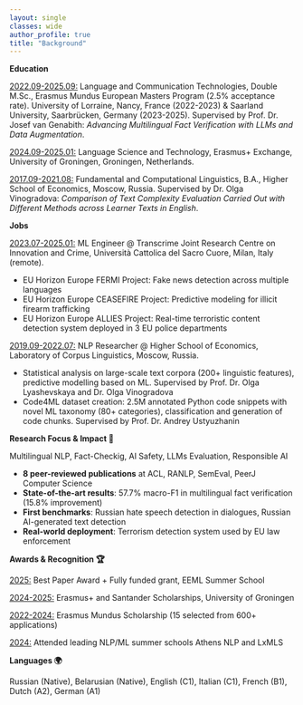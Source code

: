 ```yaml
---
layout: single
classes: wide
author_profile: true
title: "Background"
---
```


**Education**

<u>2022.09-2025.09:</u> Language and Communication Technologies, Double M.Sc., Erasmus Mundus European Masters Program (2.5% acceptance rate). University of Lorraine, Nancy, France (2022-2023) & Saarland University, Saarbrücken, Germany (2023-2025). Supervised by Prof. Dr. Josef van Genabith: *Advancing Multilingual Fact Verification with LLMs and Data Augmentation*.

<u>2024.09-2025.01:</u> Language Science and Technology, Erasmus+ Exchange, University of Groningen, Groningen, Netherlands.

<u>2017.09-2021.08:</u> Fundamental and Computational Linguistics, B.A., Higher School of Economics, Moscow, Russia. Supervised by Dr. Olga Vinogradova: *Comparison of Text Complexity Evaluation Carried Out with Different Methods across Learner Texts in English*.

**Jobs**

<u>2023.07-2025.01:</u> ML Engineer @ Transcrime Joint Research Centre on Innovation and Crime, Università Cattolica del Sacro Cuore, Milan, Italy (remote).
 
* EU Horizon Europe FERMI Project: Fake news detection across multiple languages
* EU Horizon Europe CEASEFIRE Project: Predictive modeling for illicit firearm trafficking
* EU Horizon Europe ALLIES Project: Real-time terroristic content detection system deployed in 3 EU police departments

<u>2019.09-2022.07:</u> NLP Researcher @ Higher School of Economics, Laboratory of Corpus Linguistics, Moscow, Russia.
* Statistical analysis on large-scale text corpora (200+ linguistic features), predictive modelling based on ML. Supervised by Prof. Dr. Olga Lyashevskaya and Dr. Olga Vinogradova
* Code4ML dataset creation: 2.5M annotated Python code snippets with novel ML taxonomy (80+ categories), classification and generation of code chunks. Supervised by Prof. Dr. Andrey Ustyuzhanin

**Research Focus & Impact 🔬**

Multilingual NLP, Fact-Checkig, AI Safety, LLMs Evaluation, Responsible AI
* **8 peer-reviewed publications** at ACL, RANLP, SemEval, PeerJ Computer Science
* **State-of-the-art results**: 57.7% macro-F1 in multilingual fact verification (15.8% improvement)
* **First benchmarks**: Russian hate speech detection in dialogues, Russian AI-generated text detection
* **Real-world deployment**: Terrorism detection system used by EU law enforcement

**Awards & Recognition 🏆**

<u>2025:</u> Best Paper Award + Fully funded grant, EEML Summer School

<u>2024-2025:</u> Erasmus+ and Santander Scholarships, University of Groningen

<u>2022-2024:</u> Erasmus Mundus Scholarship (15 selected from 600+ applications)

<u>2024:</u> Attended leading NLP/ML summer schools Athens NLP and LxMLS

**Languages 🌍**

Russian (Native), Belarusian (Native), English (C1), Italian (C1), French (B1), Dutch (A2), German (A1)
